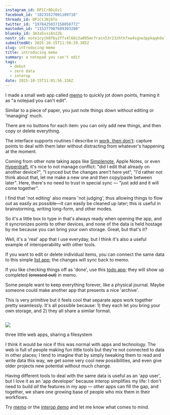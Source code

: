```yaml
---
instagram_id: DP1Cr8DiOz1
facebook_id: "10235527001189718"
threads_id: DP1CtJNjbTo
twitter_id: "1978425037158858772"
mastodon_id: "115377987689303280"
bluesky_id: 3m3a5vsi6n22b
nostr_id: note1cyjk0f6y2ffs4l68z3a095mcfracn53r23zhtkfxw4sgxw3ppkqqkdalyk
submittedAt: 2025-10-15T11:50:29.385Z
slug: introducing-memo
title: introducing memo
summary: a notepad you can't edit
tags:
  - debut
  - zero data
  - interop
date: 2025-10-15T11:01:56.336Z
---
```

I made a small web app called [memo](https://memo.rosano.ca) to quickly jot down points, framing it as "a notepad you can't edit".

Similar to a piece of paper, you just note things down without editing or 'managing' much.

There are no buttons for each item: you can only add new things, and then copy or delete everything.

The interface supports routines I describe in [work, then don't](https://rosano.ca/blog/work-then-dont/): capture points to deal with them later without distracting from whatever's happening at the moment.

Coming from other note taking apps like [Simplenote](https://simplenote.com), Apple Notes, or even [Hyperdraft](https://hyperdraft.rosano.ca), it's nice to not manage conflict: "did I edit that already on another device?", "I synced but the changes aren't here yet", "I'd rather not think about that, let me make a new one and then copy/paste between later". Here, there's no need to trust in special sync — "just add and it will come together".

I find that 'not editing' also means 'not judging', thus allowing things to flow out as easily as possible—it can easily be cleaned up later; this is useful in brainstorming, writing long-form, and other modes.

So it's a little box to type in that's always ready when opening the app, and it syncronizes points to other devices, and none of the data is held hostage by me because you can bring your own storage. Great, but that's it?

Well, it's a 'real' app that I use everyday, but I think it's also a useful example of interoperability with other tools.

If you want to edit or delete individual items, you can connect the same data to this simple [list app](https://listable.5apps.com); the changes will sync back to memo.

If you like checking things off as 'done', use this [todo app](https://todomvc.0data.app); they will show up completed ~~(crossed out)~~ in memo.

Some people want to keep everything forever, like a physical journal. Maybe someone could make another app that presents a nice 'archive'.

This is very primitive but it feels cool that separate apps work together pretty seamlessly. It's all possible because: 1) they each let you bring your own storage, and 2) they all share a similar format.

<figure>

![](output.gif)

<figcaption>three little web apps, sharing a filesystem</figcaption>
</figure>

<style>
figure {
  display: flex;
  flex-direction: column;
  margin: 0;
  width: unset;
}
</style>

I think it would be nice if this was normal with apps and technology. The web is full of people making fun little tools but they're not connected to data in other places; I tend to imagine that by simply tweaking them to read and write data this way, we get some very cool new possibilities, and even give older projects new potential without much change.

Having different tools to deal with the same data is useful as an 'app user', but I love it as an 'app developer' because interop simplifies my life: I don't need to build *all* the features in my app — other apps can fill the gap, and together, we share one growing base of people who mix them in their workflows.

Try [memo](https://memo.rosano.ca) or the [interop demo](https://todos-interop.0data.app) and let me know what comes to mind.
